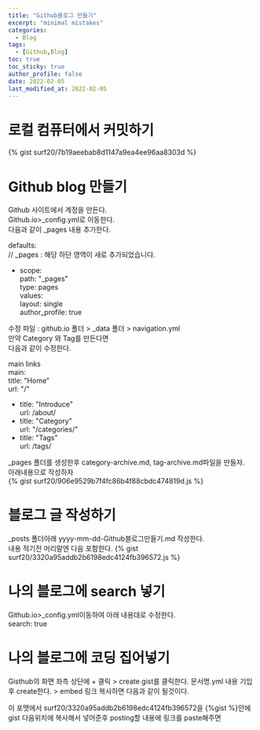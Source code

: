 ```yaml
---
title: "Github블로그 만들기"
excerpt: "minimal mistakes"
categories: 
  - Blog
tags: 
  - [Github,Blog]
toc: true
toc_sticky: true
author_profile: false
date: 2022-02-05
last_modified_at: 2022-02-05
---
```


# 로컬 컴퓨터에서 커밋하기  
{% gist surf20/7b19aeebab8d1147a9ea4ee96aa8303d %}

# Github blog 만들기  
Github 사이트에서 계정을 만든다.  
Github.io>_config.yml로 이동한다.  
다음과 같이 _pages 내용 추가한다.  

defaults:    
  // _pages                        : 해당 하단 영역이 새로 추가되었습니다.  
  - scope:  
      path: "_pages"  
      type: pages  
    values:  
      layout: single  
      author_profile: true  

수정 파일 : github.io 폴더 > _data 폴더 > navigation.yml  
만약 Category 와 Tag를 만든다면  
다음과 같이 수정한다.  

main links  
main:  
   title: "Home"  
   url: "/"  
  - title: "Introduce"  
    url: /about/  
  - title: "Category"  
    url: "/categories/"  
  - title: "Tags"  
    url: /tags/  
 
 _pages 폴더를 생성한후 category-archive.md, tag-archive.md파일을 만들자.  
 아래내용으로 작성하자  
{% gist surf20/906e9529b7f4fc86b4f88cbdc474819d.js %}


# 블로그 글 작성하기  
_posts 폴더아래 yyyy-mm-dd-Github블로그만들기.md 작성한다.  
내용 적기전 머리말엔 다음 포함한다.
{% gist surf20/3320a95addb2b6198edc4124fb396572.js %}

# 나의 블로그에 search 넣기  
Github.io>_config.yml이동하여 아래 내용대로 수정한다.  
search: true  

# 나의 블로그에 코딩 집어넣기
Gisthub의 화면 좌측 상단에 + 클릭 > create gist를 클릭한다.
문서명.yml
내용 기입후 create한다. > embed 링크 복사하면 다음과 같이 될것이다.
<script src="https://gist.github.com/surf20/3320a95addb2b6198edc4124fb396572.js"></script>
이 포맷에서 surf20/3320a95addb2b6198edc4124fb396572을 {%gist %}안에 gist 다음위치에 복사해서 넣어준후 posting할 내용에 링크를 paste해주면  


